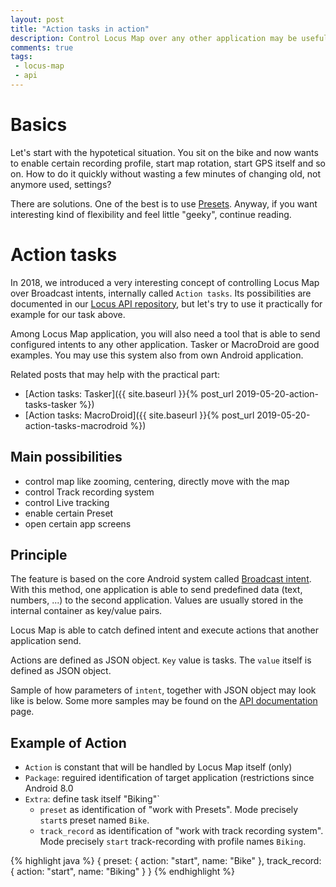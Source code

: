 ```yaml
---
layout: post
title: "Action tasks in action"
description: Control Locus Map over any other application may be useful, let's try it.
comments: true
tags: 
 - locus-map
 - api
---
```


# Basics

Let's start with the hypotetical situation. You sit on the bike and now wants to enable certain recording profile, start map rotation, start GPS itself and so on. How to do it quickly without wasting a few minutes of changing old, not anymore used, settings?

There are solutions. One of the best is to use [Presets](https://docs.locusmap.eu/doku.php?id=manual:user_guide:settings:presets). Anyway, if you want interesting kind of flexibility and feel little "geeky", continue reading.

# Action tasks

In 2018, we introduced a very interesting concept of controlling Locus Map over Broadcast intents, internally called `Action tasks`. Its possibilities are documented in our [Locus API repository](https://github.com/asamm/locus-api/wiki/Action-tasks-(Broadcasts)), but let's try to use it practically for example for our task above.

Among Locus Map application, you will also need a tool that is able to send configured intents to any other application. Tasker or MacroDroid are good examples. You may use this system also from own Android application.

Related posts that may help with the practical part:
* [Action tasks: Tasker]({{ site.baseurl }}{% post_url 2019-05-20-action-tasks-tasker %})
* [Action tasks: MacroDroid]({{ site.baseurl }}{% post_url 2019-05-20-action-tasks-macrodroid %})

## Main possibilities

* control map like zooming, centering, directly move with the map
* control Track recording system
* control Live tracking
* enable certain Preset
* open certain app screens

## Principle

The feature is based on the core Android system called [Broadcast intent](https://developer.android.com/guide/components/broadcasts). With this method, one application is able to send predefined data (text, numbers, ...) to the second application. Values are usually stored in the internal container as key/value pairs.

Locus Map is able to catch defined intent and execute actions that another application send.

Actions are defined as JSON object. `Key` value is tasks. The `value` itself is defined as JSON object.

Sample of how parameters of `intent`, together with JSON object may look like is below. Some more samples may be found on the [API documentation](https://github.com/asamm/locus-api/wiki/Action-tasks-(Broadcasts)#samples) page.

## Example of Action

  * `Action` is constant that will be handled by Locus Map itself (only)
  * `Package`: reguired identification of target application (restrictions since Android 8.0
  * `Extra`: define task itself "Biking"`
    * `preset` as identification of "work with Presets". Mode precisely `start`s preset named `Bike`.
    * `track_record` as identification of "work with track recording system".  Mode precisely `start` track-recording with profile names `Biking`.

{% highlight java %}
{ 
  preset: { 
    action: "start", 
    name: "Bike" 
  },
  track_record: {
    action: "start",
    name: "Biking"
  }
}
{% endhighlight %}

